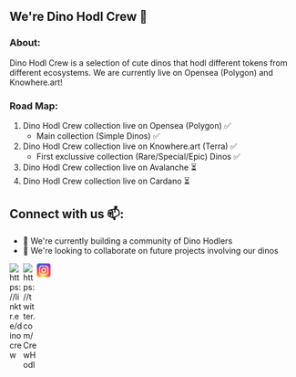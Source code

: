 ## We're Dino Hodl Crew 👋
### About:
Dino Hodl Crew is a selection of cute dinos that hodl different tokens from different ecosystems. We are currently live on Opensea (Polygon) and Knowhere.art!

### Road Map:
1. Dino Hodl Crew collection live on Opensea (Polygon) ✅
    - Main collection (Simple Dinos) ✅
3. Dino Hodl Crew collection live on Knowhere.art (Terra) ✅
    - First exclussive collection (Rare/Special/Epic) Dinos ✅
5. Dino Hodl Crew collection live on Avalanche ⏳
6. Dino Hodl Crew collection live on Cardano ⏳

## Connect with us 📫:
- 🌱 We're currently building a community of Dino Hodlers
- 💞️ We're looking to collaborate on future projects involving our dinos

[<img align="left" alt="https://linktr.ee/dinocrew" width="24px" src="https://res.cloudinary.com/crunchbase-production/image/upload/c_lpad,f_auto,q_auto:eco,dpr_1/h90nveymaytblh5fldz8" />][linktree]
[<img align="left" alt="https://twitter.com/CrewHodl" width="24px" src="https://img.icons8.com/fluency/48/000000/twitter.png" />][twitter]
[<img align="left" alt="https://www.instagram.com/dinohodlcrew/" width="24px" src="https://github.com/edent/SuperTinyIcons/blob/master/images/svg/instagram.svg" />][instagram]


[twitter]: https://twitter.com/CrewHodl
[instagram]: https://www.instagram.com/dinohodlcrew/
[linktree]: https://linktr.ee/dinocrew
